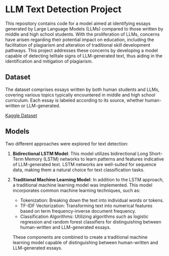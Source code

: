# LLM Text Detection Project

This repository contains code for a model aimed at identifying essays generated by Large Language Models (LLMs) compared to those written by middle and high school students. With the proliferation of LLMs, concerns have arisen regarding their potential impact on education, including the facilitation of plagiarism and alteration of traditional skill development pathways. This project addresses these concerns by developing a model capable of detecting telltale signs of LLM-generated text, thus aiding in the identification and mitigation of plagiarism.

## Dataset
The dataset comprises essays written by both human students and LLMs, covering various topics typically encountered in middle and high school curriculum. Each essay is labeled according to its source, whether human-written or LLM-generated.

[Kaggle Dataset](https://www.kaggle.com/competitions/llm-detect-ai-generated-text)

## Models
Two different approaches were explored for text detection:

1. **Bidirectional LSTM Model**: This model utilizes bidirectional Long Short-Term Memory (LSTM) networks to learn patterns and features indicative of LLM-generated text. LSTM networks are well-suited for sequence data, making them a natural choice for text classification tasks.

2. **Traditional Machine Learning Model**: In addition to the LSTM approach, a traditional machine learning model was implemented. This model incorporates common machine learning techniques, such as:
   
   - Tokenization: Breaking down the text into individual words or tokens.
   - TF-IDF Vectorization: Transforming text into numerical features based on term frequency-inverse document frequency.
   - Classification Algorithms: Utilizing algorithms such as logistic regression and random forest classifiers for distinguishing between human-written and LLM-generated essays.

   These components are combined to create a traditional machine learning model capable of distinguishing between human-written and LLM-generated essays.
